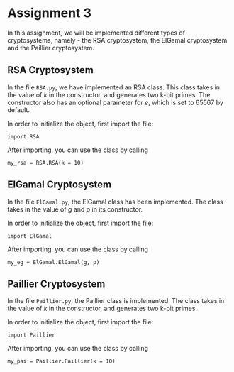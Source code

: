 # Assignment 3

In this assignment, we will be implemented different types of cryptosystems, namely - the RSA cryptosystem, the ElGamal cryptosystem and the Paillier cryptosystem.

## RSA Cryptosystem

In the file `RSA.py`, we have implemented an RSA class. This class takes in the value of $k$ in the constructor, and generates two k-bit primes. The constructor also has an optional parameter for $e$, which is set to 65567 by default.

In order to initialize the object, first import the file:
```
import RSA
```
After importing, you can use the class by calling
```
my_rsa = RSA.RSA(k = 10)
```

## ElGamal Cryptosystem

In the file `ElGamal.py`, the ElGamal class has been implemented. The class takes in the value of $g$ and $p$ in its constructor.

In order to initialize the object, first import the file:
```
import ElGamal
```
After importing, you can use the class by calling
```
my_eg = ElGamal.ElGamal(g, p)
```

## Paillier Cryptosystem

In the file `Paillier.py`, the Paillier class is implemented. The class takes in the value of $k$ in the constructor, and generates two k-bit primes.

In order to initialize the object, first import the file:
```
import Paillier
```
After importing, you can use the class by calling
```
my_pai = Paillier.Paillier(k = 10)
```